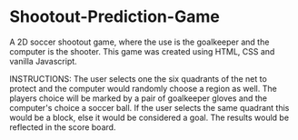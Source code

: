# Shootout-Prediction-Game

A 2D soccer shootout game, where the use is the goalkeeper and the computer is the shooter.
This game was created using HTML, CSS and vanilla Javascript.

INSTRUCTIONS: The user selects one the six quadrants of the net to protect and
the computer would randomly choose a region as well. The players choice will be marked by
a pair of goalkeeper gloves and the computer's choice a soccer ball. If the user selects the
same quadrant this would be a block, else it would be considered a goal. The results would
be reflected in the score board.
